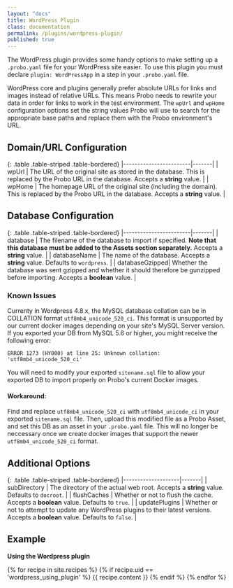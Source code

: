 ```yaml
---
layout: "docs"
title: WordPress Plugin
class: documentation
permalink: /plugins/wordpress-plugin/
published: true
---
```


The WordPress plugin provides some handy options to make setting up a `.probo.yaml` file for your WordPress site easier. To use this plugin you must declare `plugin: WordPressApp` in a step in your `.probo.yaml` file.

WordPress core and plugins generally prefer absolute URLs for links and images instead of relative URLs. This means Probo needs to rewrite your data in order for links to work in the test environment. The `wpUrl` and `wpHome` configuration options set the string values Probo will use to search for the appropriate base paths and replace them with the Probo environment's URL.

## Domain/URL Configuration

{: .table .table-striped .table-bordered}
|------------------------|-------|
| wpUrl | The URL of the original site as stored in the database. This is replaced by the Probo URL in the database. Accepts a **string** value. |
| wpHome | The homepage URL of the original site (including the domain). This is replaced by the Probo URL in the database. Accepts a **string** value. |


## Database Configuration

{: .table .table-striped .table-bordered}
|------------------------|-------|
| database | The filename of the database to import if specified. **Note that this database must be added to the Assets section separately.** Accepts a **string** value. |
| databaseName   | The name of the database. Accepts a **string** value. Defaults to `wordpress`. |
| databaseGzipped| Whether the database was sent gzipped and whether it should therefore be gunzipped before importing. Accepts a **boolean** value. |

### Known Issues

Currenty in Wordpress 4.8.x, the MySQL database collation can be in COLLATION format `utf8mb4_unicode_520_ci`. This format is unsupported by our current docker images depending on your site's MySQL Server version. If you exported your DB from MySQL 5.6 or higher, you might receive the following error:

    ERROR 1273 (HY000) at line 25: Unknown collation: 'utf8mb4_unicode_520_ci'
    
You will need to modify your exported `sitename.sql` file to allow your exported DB to import properly on Probo's current Docker images.
    
#### Workaround:

Find and replace `utf8mb4_unicode_520_ci` with `utf8mb4_unicode_ci` in your exported `sitename.sql` file. Then, upload this modified file as a Probo Asset, and set this DB as an asset in  your `.probo.yaml` file. This will no longer be neccessary once we create docker images that support the newer `utf8mb4_unicode_520_ci` format.

## Additional Options

{: .table .table-striped .table-bordered}
|--------------------|-------|
| subDirectory | The directory of the actual web root. Accepts a **string** value. Defaults to `docroot`. |
| flushCaches | Whether or not to flush the cache. Accepts a **boolean** value. Defaults to `true`. |
| updatePlugins | Whether or not to attempt to update any WordPress plugins to their latest versions. Accepts a **boolean** value. Defaults to `false`. |

## Example

**Using the Wordpress plugin**

{% for recipe in site.recipes %}
{% if recipe.uid == 'wordpress_using_plugin' %}
  {{ recipe.content }}
{% endif %}
{% endfor %}
